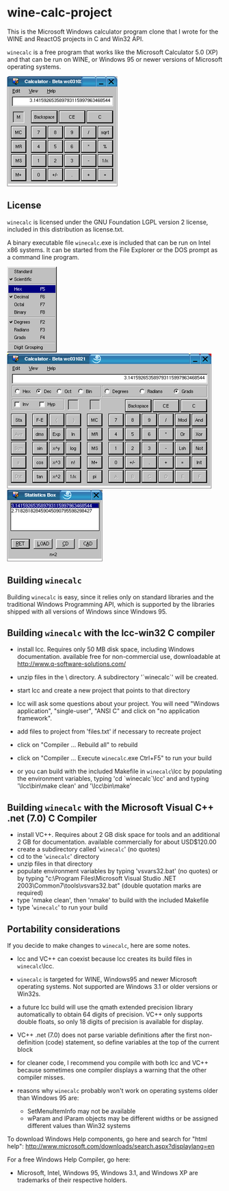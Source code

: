 # wine-calc-project

This is the Microsoft Windows calculator program clone that I wrote for the WINE and ReactOS projects in C and Win32 API.

`winecalc` is a free program that works like the
Microsoft Calculator 5.0 (XP) and that can be run on WINE, or Windows 95
or newer versions of Microsoft operating systems.

![`winecalc` in standard mode](/screenshots/screen4.png)

## License

`winecalc` is licensed under the GNU Foundation LGPL version 2 license,
included in this distribution as license.txt.

A binary executable file `winecalc`.exe is included that can be run on
Intel x86 systems. It can be started from the File Explorer or the 
DOS prompt as a command line program.

![`winecalc` in scientific mode](/screenshots/screen1.png)
![`winecalc` in scientific mode](/screenshots/screen2.png)
![`winecalc` in scientific mode](/screenshots/screen3.png)

## Building `winecalc`

Building `winecalc` is easy, since it relies only on standard libraries
and the traditional Windows Programming API, which is supported by
the libraries shipped with all versions of Windows since Windows 95.

## Building `winecalc` with the lcc-win32 C compiler

- install lcc. Requires only 50 MB disk space, including Windows documentation.
  available free for non-commercial use, downloadable at 
  http://www.q-software-solutions.com/
- unzip files in the \ directory. A subdirectory '\`winecalc`' will be created.
- start lcc and create a new project that points to that directory
- lcc will ask some questions about your project.
  You will need "Windows application", "single-user", "ANSI C" and click on 
  "no application framework".
- add files to project from 'files.txt' if necessary to recreate project
- click on "Compiler ... Rebuild all" to rebuild
- click on "Compiler ... Execute `winecalc`.exe Ctrl+F5" to run your build

- or you can build with the included Makefile in `winecalc`\lcc by populating the
  environment variables, typing 'cd \`winecalc`\lcc' and and typing
  '\lcc\bin\make clean' and '\lcc\bin\make'

## Building `winecalc` with the Microsoft Visual C++ .net (7.0) C Compiler

- install VC++. Requires about 2 GB disk space for tools and an additional
  2 GB for documentation. available commercially for about USD$120.00
- create a subdirectory called '`winecalc`' (no quotes)
- cd to the '`winecalc`' directory
- unzip files in that directory
- populate environment variables by typing 'vsvars32.bat' (no quotes) or by
  typing
  "c:\Program Files\Microsoft Visual Studio .NET 2003\Common7\tools\vsvars32.bat"
  (double quotation marks are required)
- type 'nmake clean', then 'nmake' to build with the included Makefile
- type '`winecalc`' to run your build

## Portability considerations

If you decide to make changes to `winecalc`, here are some notes.

- lcc and VC++ can coexist because lcc creates its build files in `winecalc`\lcc.

- `winecalc` is targeted for WINE, Windows95 and newer Microsoft operating 
  systems. Not supported are Windows 3.1 or older versions or Win32s.

- a future lcc build will use the qmath extended precision library automatically to
  obtain 64 digits of precision.
  VC++ only supports double floats, so only 18 digits of precision is
  available for display.

- VC++ .net (7.0) does not parse variable definitions after the first
  non-definition (code) statement, so define variables at the top of the
  current block

- for cleaner code, I recommend you compile with both lcc and VC++ because
   sometimes one compiler displays a warning that the other compiler misses.

- reasons why `winecalc` probably won't work on operating systems older than
  Windows 95 are:

  - SetMenuItemInfo may not be available
  - wParam and lParam objects may be different widths or be assigned
    different values than Win32 systems

To download Windows Help components, go here and search for "html help":
http://www.microsoft.com/downloads/search.aspx?displaylang=en

For a free Windows Help Compiler, go here:

* Microsoft, Intel, Windows 95, Windows 3.1, and Windows XP are trademarks of
  their respective holders.

